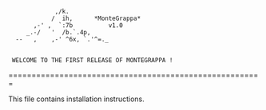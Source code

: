 
	             ,/k.
	            /  ih,		*MonteGrappa*
	       ,-' ,  `:7b 			v1.0
	     _.-/   '  /b.`.4p,
	  --   ,    ,-' ^6x, `.'^=._

		   
     WELCOME TO THE FIRST RELEASE OF MONTEGRAPPA !    

=======================================================

This file contains installation instructions.   






